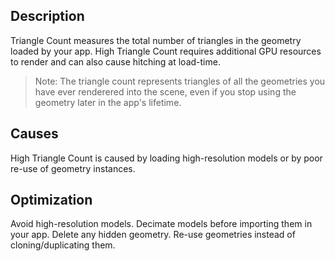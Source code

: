 ## Description
Triangle Count measures the total number of triangles in the geometry loaded by your app. High Triangle Count requires additional GPU resources to render and can also cause hitching at load-time.

> Note: The triangle count represents triangles of all the geometries you have ever renderered into the scene, even if you stop using the geometry later in the app's lifetime.

## Causes
High Triangle Count is caused by loading high-resolution models or by poor re-use of geometry instances.

## Optimization
Avoid high-resolution models. Decimate models before importing them in your app. Delete any hidden geometry. Re-use geometries instead of cloning/duplicating them.
